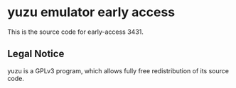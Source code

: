 yuzu emulator early access
=============

This is the source code for early-access 3431.

## Legal Notice

yuzu is a GPLv3 program, which allows fully free redistribution of its source code.